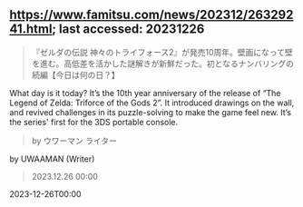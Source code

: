 ## https://www.famitsu.com/news/202312/26329241.html; last accessed: 20231226

> 『ゼルダの伝説 神々のトライフォース2』が発売10周年。壁画になって壁を進む。高低差を活かした謎解きが新鮮だった。初となるナンバリングの続編【今日は何の日？】

What day is it today? It’s the 10th year anniversary of the release of “The Legend of Zelda: Triforce of the Gods 2”. It introduced drawings on the wall, and revived challenges in its puzzle-solving to make the game feel new. It’s the series' first for the 3DS portable console.

> by ウワーマン ライター

by UWAAMAN (Writer)

> 2023.12.26 00:00

2023-12-26T00:00
